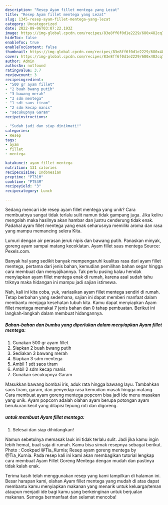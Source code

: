 ```yaml
---
description: "Resep Ayam fillet mentega yang Lezat"
title: "Resep Ayam fillet mentega yang Lezat"
slug: 1345-resep-ayam-fillet-mentega-yang-lezat
category: Uncategorized
date: 2022-09-06T03:07:22.193Z
image: https://img-global.cpcdn.com/recipes/83e8ff6f0d1e2229/680x482cq70/ayam-fillet-mentega-foto-resep-utama.jpg
hideToc: false
enableToc: true
enableTocContent: false
thumbnail: https://img-global.cpcdn.com/recipes/83e8ff6f0d1e2229/680x482cq70/ayam-fillet-mentega-foto-resep-utama.jpg
cover: https://img-global.cpcdn.com/recipes/83e8ff6f0d1e2229/680x482cq70/ayam-fillet-mentega-foto-resep-utama.jpg
author: Admin
authorAv: notfound
ratingvalue: 3.7
reviewcount: 3
recipeingredient:
- "500 gr ayam fillet"
- "2 buah bwang putih"
- "3 bawang merah"
- "3 sdm mentega"
- "1 sdt saos tiram"
- "2 sdm kecap manis"
- "secukupnya Garam"
recipeinstructions:

- "Sudah jadi dan siap dinikmati!"
categories:
- Resep
tags:
- ayam
- fillet
- mentega

katakunci: ayam fillet mentega 
nutrition: 131 calories
recipecuisine: Indonesian
preptime: "PT31M"
cooktime: "PT53M"
recipeyield: "3"
recipecategory: Lunch

---
```





Sedang mencari ide resep ayam fillet mentega yang unik? Cara membuatnya sangat tidak terlalu sulit namun tidak gampang juga. Jika keliru mengolah maka hasilnya akan hambar dan justru cenderung tidak enak. Padahal ayam fillet mentega yang enak seharusnya memiliki aroma dan rasa yang mampu memancing selera Kita.





Lumuri dengan air perasan jeruk nipis dan bawang putih. Panaskan minyak, goreng ayam sampai matang kecoklatan. Ayam fillet saus mentega Source: Pexels.com.

Banyak hal yang sedikit banyak mempengaruhi kualitas rasa dari ayam fillet mentega, pertama dari jenis bahan, kemudian pemilihan bahan segar hingga cara membuat dan menyajikannya. Tak perlu pusing kalau hendak menyiapkan ayam fillet mentega enak di rumah, karena asal sudah tahu triknya maka hidangan ini mampu jadi sajian istimewa.






Nah, kali ini kita coba, yuk, variasikan ayam fillet mentega sendiri di rumah. Tetap berbahan yang sederhana, sajian ini dapat memberi manfaat dalam membantu menjaga kesehatan tubuh kita. Kamu dapat menyiapkan Ayam fillet mentega memakai 7 jenis bahan dan 0 tahap pembuatan. Berikut ini langkah-langkah dalam membuat hidangannya.

<!--inarticleads1-->

##### Bahan-bahan dan bumbu yang diperlukan dalam menyiapkan Ayam fillet mentega:

1. Gunakan 500 gr ayam fillet
1. Siapkan 2 buah bwang putih
1. Sediakan 3 bawang merah
1. Siapkan 3 sdm mentega
1. Ambil 1 sdt saos tiram
1. Ambil 2 sdm kecap manis
1. Gunakan secukupnya Garam


Masukkan bawang bombai iris, aduk rata hingga bawang layu. Tambahkan saos tiram, garam, dan penyedap rasa kemudian masak hingga matang. Cara membuat ayam goreng mentega popcorn bisa jadi ide menu masakan yang unik. Ayam popcorn adalah olahan ayam berupa potongan ayam berukuran kecil yang dilapisi tepung roti dan digoreng. 

<!--inarticleads2-->

#####  untuk membuat Ayam fillet mentega:


1. Selesai dan siap dihidangkan!

Namun sebetulnya memasak lauk ini tidak terlalu sulit. Jadi jika kamu ingin lebih hemat, buat saja di rumah. Kamu bisa simak resepnya sebagai berikut. Photo : Cookpad @Tia_Kurnia; Resep ayam goreng mentega by @Tia_Kurnia. Pada resep kali ini kami akan membagikan tutorial lengkap cara membuat Ayam Fillet Goreng Mentega dengan mudah dan pastinya tidak kalah enak. 

Terima kasih telah menggunakan resep yang kami tampilkan di halaman ini. Besar harapan kami, olahan Ayam fillet mentega yang mudah di atas dapat membantu kamu menyiapkan makanan yang menarik untuk keluarga/teman ataupun menjadi ide bagi kamu yang berkeinginan untuk berjualan makanan. Semoga bermanfaat dan selamat mencoba!
